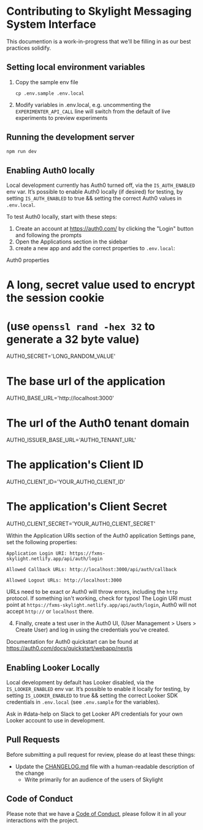 # Contributing to Skylight Messaging System Interface

This documention is a work-in-progress that we'll be filling in as our best
practices solidify.

## Setting local environment variables

1. Copy the sample env file

    `cp .env.sample .env.local`

1. Modify variables in .env.local, e.g. uncommenting the `EXPERIMENTER_API_CALL`
   line will switch from the default of live experiments to preview experiments

## Running the development server

```bash
npm run dev
```

## Enabling Auth0 locally

Local development currently has Auth0 turned off, via the `IS_AUTH_ENABLED` env var.
It’s possible to enable Auth0 locally (if desired) for testing, by setting `IS_AUTH_ENABLED` to true &&
setting the correct Auth0 values in `.env.local`.

To test Auth0 locally, start with these steps:

1. Create an account at https://auth0.com/ by clicking the "Login" button and following the prompts
2. Open the Applications section in the sidebar
3. create a new app and add the correct properties to `.env.local`:
  
Auth0 properties
# A long, secret value used to encrypt the session cookie 
# (use `openssl rand -hex 32` to generate a 32 byte value)
AUTH0_SECRET='LONG_RANDOM_VALUE'

# The base url of the application
AUTH0_BASE_URL='http://localhost:3000'

# The url of the Auth0 tenant domain
AUTH0_ISSUER_BASE_URL='AUTH0_TENANT_URL'

# The application's Client ID
AUTH0_CLIENT_ID='YOUR_AUTH0_CLIENT_ID'

# The application's Client Secret
AUTH0_CLIENT_SECRET='YOUR_AUTH0_CLIENT_SECRET'

Within the Application URIs section of the Auth0 application Settings pane, set the following properties:

```
Application Login URI: https://fxms-skylight.netlify.app/api/auth/login

Allowed Callback URLs: http://localhost:3000/api/auth/callback

Allowed Logout URLs: http://localhost:3000
```
URLs need to be exact or Auth0 will throw errors, including the `http` protocol. If something isn't working, check for typos!
The Login URI must point at `https://fxms-skylight.netlify.app/api/auth/login`, Auth0 will not accept `http://` or `localhost` there.

4. Finally, create a test user in the Auth0 UI, (User Management > Users > Create User) and log in using the credentials you've created.

Documentation for Auth0 quickstart can be found at https://auth0.com/docs/quickstart/webapp/nextjs

## Enabling Looker Locally

Local development by default has Looker disabled, via the `IS_LOOKER_ENABLED` env var. It’s possible to enable it locally for testing, by setting `IS_LOOKER_ENABLED` to true && setting the correct Looker SDK credentials in `.env.local` (see `.env.sample` for the variables).

Ask in #data-help on Slack to get Looker API credentials for your own Looker account to use in development.

## Pull Requests

Before submitting a pull request for review, please do at least these things:

* Update the [CHANGELOG.md](/CHANGELOG.md) file with a human-readable description of the change
  * Write primarily for an audience of the users of Skylight

## Code of Conduct

Please note that we have a [Code of Conduct](https://www.mozilla.org/en-US/about/governance/policies/participation/),
please follow it in all your interactions with the project.
